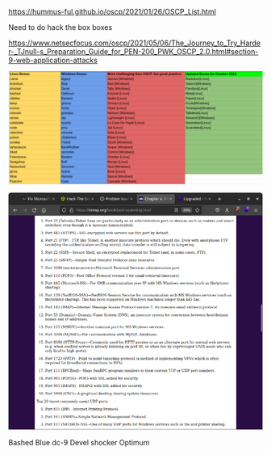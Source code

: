 https://hummus-ful.github.io/oscp/2021/01/26/OSCP_List.html

Need to do hack the box boxes

https://www.netsecfocus.com/oscp/2021/05/06/The_Journey_to_Try_Harder-_TJnull-s_Preparation_Guide_for_PEN-200_PWK_OSCP_2.0.html#section-9-web-application-attacks

![](20230206124505.png)  

![](2023-02-16-02-04-45.png)

Bashed
Blue
dc-9
Devel
shocker
Optimum
